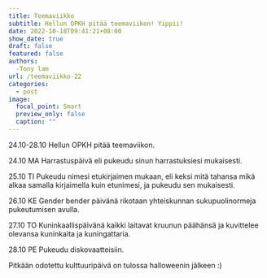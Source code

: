 ```yaml
---
title: Teemaviikko
subtitle: Hellun OPKH pitää teemaviikon! Yippii!
date: 2022-10-18T09:41:21+08:00
show_date: true
draft: false
featured: false
authors:
  -Tony lam
url: /teemaviikko-22
categories:
  - post
image:
  focal_point: Smart
  preview_only: false
  caption: ""
---
```

24.10-28.10 Hellun OPKH pitää teemaviikon.  

24.10 MA Harrastuspäivä eli pukeudu sinun harrastuksiesi mukaisesti.  

25.10 TI Pukeudu nimesi etukirjaimen mukaan, eli keksi mitä tahansa mikä alkaa samalla kirjaimella kuin etunimesi, ja pukeudu sen mukaisesti.  

26.10 KE Gender bender päivänä rikotaan yhteiskunnan sukupuolinormeja pukeutumisen avulla.  

27.10 TO Kuninkaallispäivänä kaikki laitavat kruunun päähänsä ja kuvittelee olevansa kuninkaita ja kuningattaria.  

28.10 PE Pukeudu diskovaatteisiin.  

Pitkään odotettu kulttuuripäivä on tulossa halloweenin jälkeen :)
